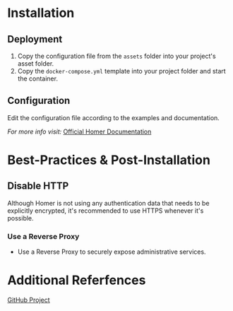 # Installation

## [](https://github.com/ChristianLempa/boilerplates/tree/main/docker-compose/homer#deployment)

## Deployment

1.  Copy the configuration file from the `assets` folder into your project's asset folder.
2.  Copy the `docker-compose.yml` template into your project folder and start the container.

## [](https://github.com/ChristianLempa/boilerplates/tree/main/docker-compose/homer#configuration)

## Configuration

Edit the configuration file according to the examples and documentation.

_For more info visit:_ [Official Homer Documentation](https://github.com/bastienwirtz/homer/blob/main/docs/configuration.md)

# [](https://github.com/ChristianLempa/boilerplates/tree/main/docker-compose/homer#best-practices--post-installation)

# Best-Practices & Post-Installation

## [](https://github.com/ChristianLempa/boilerplates/tree/main/docker-compose/homer#disable-http)

## Disable HTTP

Although Homer is not using any authentication data that needs to be explicitly encrypted, it's recommended to use HTTPS whenever it's possible.

### [](https://github.com/ChristianLempa/boilerplates/tree/main/docker-compose/homer#use-a-reverse-proxy)

### Use a Reverse Proxy

-    Use a Reverse Proxy to securely expose administrative services.

# [](https://github.com/ChristianLempa/boilerplates/tree/main/docker-compose/homer#additional-referfences)

# Additional Referfences

[GitHub Project](https://github.com/bastienwirtz/homer)